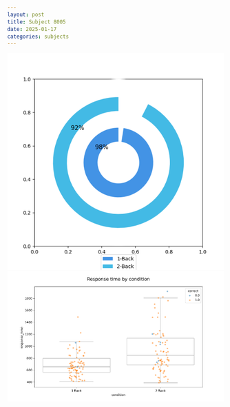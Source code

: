 ```yaml
---
layout: post
title: Subject 8005
date: 2025-01-17
categories: subjects
---
```


![](data/8005/run-21/8005_accuracy_by_condition.png)
![](data/8005/run-21/8005_response_time_by_condition.png)
